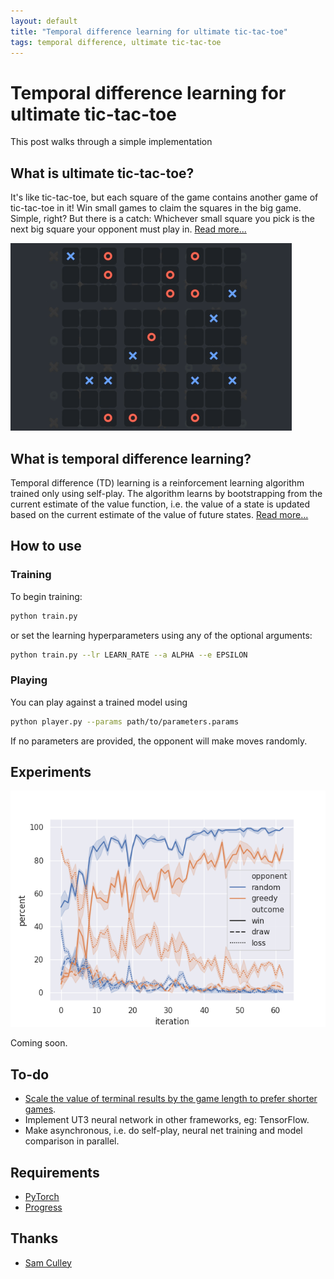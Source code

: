 ```yaml
---
layout: default
title: "Temporal difference learning for ultimate tic-tac-toe"
tags: temporal difference, ultimate tic-tac-toe
---
```


# Temporal difference learning for ultimate tic-tac-toe
This post walks through a simple implementation

## What is ultimate tic-tac-toe?
It's like tic-tac-toe, but each square of the game contains another game of tic-tac-toe in it! Win small games to claim the squares in the big game. Simple, right? But there is a catch: Whichever small square you pick is the next big square your opponent must play in. [Read more...](https://docs.riddles.io/ultimate-tic-tac-toe/rules)

![ultimate tic-tac-toe gif](/img/ut3.gif)

## What is temporal difference learning?
Temporal difference (TD) learning is a reinforcement learning algorithm trained only using self-play. The algorithm learns by bootstrapping from the current estimate of the value function, i.e. the value of a state is updated based on the current estimate of the value of future states. [Read more...](https://en.wikipedia.org/wiki/Temporal_difference_learning)

## How to use

### Training

To begin training:

```bash
python train.py
```

or set the learning hyperparameters using any of the optional arguments:

```bash
python train.py --lr LEARN_RATE --a ALPHA --e EPSILON
```

### Playing

You can play against a trained model using

```bash
python player.py --params path/to/parameters.params
```

If no parameters are provided, the opponent will make moves randomly.

## Experiments

![ultimate tic-tac-toe results](/img/ut3-results.png)

Coming soon.

## To-do
 - [Scale the value of terminal results by the game length to prefer shorter games](https://medium.com/oracledevs/lessons-from-alphazero-connect-four-e4a0ae82af68).
 - Implement UT3 neural network in other frameworks, eg: TensorFlow.
 - Make asynchronous, i.e. do self-play, neural net training and model comparison in parallel.

## Requirements
 - [PyTorch](https://pytorch.org/)
 - [Progress](https://pypi.org/project/progress/)

## Thanks
 - [Sam Culley](https://github.com/swculley)

